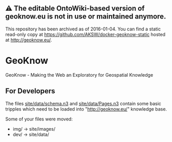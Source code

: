 ## :warning: **The editable OntoWiki-based version of geoknow.eu is not in use or maintained anymore.**
This repository has been archived as of 2016-01-04.
You can find a static read-only copy at <https://github.com/AKSW/docker-geoknow-static> hosted at <http://geoknow.eu/>.

GeoKnow
=======

GeoKnow - Making the Web an Exploratory for Geospatial Knowledge

For Developers
--------------
The files [site/data/schema.n3](https://github.com/GeoKnow/geoknow.eu/blob/master/site/data/schema.n3) and [site/data/Pages.n3](https://github.com/GeoKnow/geoknow.eu/blob/master/site/data/Pages.n3) contain some basic tripples which need to be loaded into "http://geoknow.eu/" knowledge base.

Some of your files were moved:

* img/ -> site/images/
* dev/ -> site/data/
